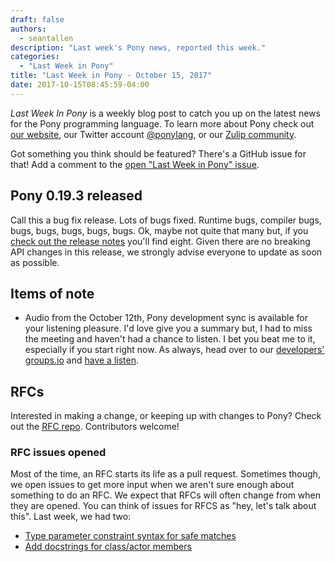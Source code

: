 ```yaml
---
draft: false
authors:
  - seantallen
description: "Last week's Pony news, reported this week."
categories:
  - "Last Week in Pony"
title: "Last Week in Pony - October 15, 2017"
date: 2017-10-15T08:45:59-04:00
---
```

_Last Week In Pony_ is a weekly blog post to catch you up on the latest news for the Pony programming language. To learn more about Pony check out [our website](https://ponylang.io), our Twitter account [@ponylang](https://twitter.com/ponylang), or our [Zulip community](https://ponylang.zulipchat.com).

Got something you think should be featured? There's a GitHub issue for that! Add a comment to the [open "Last Week in Pony" issue](https://github.com/ponylang/ponylang.github.io/issues?q=is%3Aissue+is%3Aopen+label%3Alast-week-in-pony).
<!-- more -->

## Pony 0.19.3 released

Call this a bug fix release. Lots of bugs fixed. Runtime bugs, compiler bugs, bugs, bugs, bugs, bugs, bugs. Ok, maybe not quite that many but, if you [check out the release notes](https://www.ponylang.io/blog/2017/10/0.19.3-released/) you'll find eight. Given there are no breaking API changes in this release, we strongly advise everyone to update as soon as possible.

## Items of note

- Audio from the October 12th, Pony development sync is available for your listening pleasure. I'd love give you a summary but, I had to miss the meeting and haven't had a chance to listen. I bet you beat me to it, especially if you start right now. As always, head over to our [developers' groups.io](https://pony.groups.io/g/dev) and [have a listen](https://sync-recordings.ponylang.io/r/2017_10_11.m4a).

## RFCs

Interested in making a change, or keeping up with changes to Pony? Check out the [RFC repo](https://github.com/ponylang/rfcs). Contributors welcome!

### RFC issues opened

Most of the time, an RFC starts its life as a pull request. Sometimes though, we open issues to get more input when we aren't sure enough about something to do an RFC. We expect that RFCs will often change from when they are opened. You can think of issues for RFCS as "hey, let's talk about this". Last week, we had two:

- [Type parameter constraint syntax for safe matches](https://github.com/ponylang/rfcs/issues/105)
- [Add docstrings for class/actor members](https://github.com/ponylang/rfcs/issues/106)
